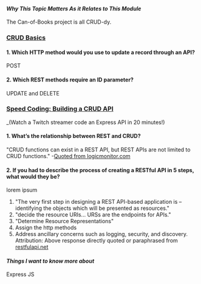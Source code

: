 #### *Why This Topic Matters As it Relates to This Module*
The Can-of-Books project is all CRUD-dy.

### [CRUD Basics](https://medium.com/geekculture/crud-operations-explained-2a44096e9c88)
#### 1. Which HTTP method would you use to update a record through an API?
POST

#### 2. Which REST methods require an ID parameter?
UPDATE and DELETE


### [Speed Coding: Building a CRUD API ](https://www.youtube.com/watch?v=EzNcBhSv1Wo)
_(Watch a Twitch streamer code an Express API in 20 minutes!)

#### 1. What’s the relationship between REST and CRUD?
"CRUD functions can exist in a REST API, but REST APIs are not limited to CRUD functions." -[Quoted from logicmonitor.com](https://www.logicmonitor.com/blog/rest-vs-crud#:~:text=In%20its%20base%20form%2C%20CRUD,not%20limited%20to%20CRUD%20functions.)

#### 2. If you had to describe the process of creating a RESTful API in 5 steps, what would they be?
lorem ipsum
1. "The very first step in designing a REST API-based application is – identifying the objects which will be presented as resources."
2. "decide the resource URIs... URSs are the endpoints for APIs."
3. "Determine Resource Representations"
4. Assign the http methods
5. Address ancillary concerns such as logging, security, and discovery.
Attribution: Above response directly quoted or paraphrased from [restfulapi.net](https://restfulapi.net/rest-api-design-tutorial-with-example/)

#### *Things I want to know more about*
Express JS